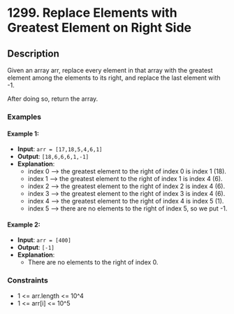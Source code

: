 # 1299. Replace Elements with Greatest Element on Right Side

## Description

Given an array arr, replace every element in that array with the greatest element among the elements to its right, and replace the last element with -1.

After doing so, return the array.

### Examples

#### Example 1:
- **Input**: `arr = [17,18,5,4,6,1]`
- **Output**: `[18,6,6,6,1,-1]`
- **Explanation**:
  - index 0 --> the greatest element to the right of index 0 is index 1 (18).
  - index 1 --> the greatest element to the right of index 1 is index 4 (6).
  - index 2 --> the greatest element to the right of index 2 is index 4 (6).
  - index 3 --> the greatest element to the right of index 3 is index 4 (6).
  - index 4 --> the greatest element to the right of index 4 is index 5 (1).
  - index 5 --> there are no elements to the right of index 5, so we put -1.

#### Example 2:
- **Input**: `arr = [400]`
- **Output**: `[-1]`
- **Explanation**:
  - There are no elements to the right of index 0.

### Constraints

- 1 <= arr.length <= 10^4
- 1 <= arr[i] <= 10^5
